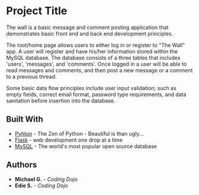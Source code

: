 # Project Title

The wall is a basic message and comment posting application that demonstrates basic front end and
back end development principles.

The root/home page allows users to either log in or register to "The Wall" app. A user will register
and have his/her information stored within the  MySQL database. The database consists of a three tables that includes 'users', 'messages', and 'comments'. Once logged in a user will be able to read messages and comments, and then post a new message or a comment to a previous thread.

Some basic data flow principles include user input validation; such as empty fields, correct email format, password type requirements, and data sanitation before insertion into the database.


## Built With

* [Pyhton](https://docs.python.org/2.7/tutorial/index.html/) - The Zen of Python - Beautiful is than ugly...
* [Flask](http://flask.pocoo.org/docs/0.12/) - web development one drop at a time
* [MySQL](https://dev.mysql.com/doc/) - The world's most popular open source database


## Authors

* **Michael G.** - *Coding Dojo*
* **Edie S.** - *Coding Dojo*